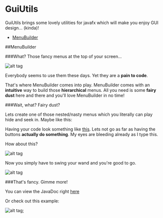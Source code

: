 # GuiUtils
GuiUtils brings some lovely utilities for javafx which will make you enjoy GUI design... (kinda)!

- [MenuBuilder](https://github.com/thamma/GuiUtils#menubuilder)

##MenuBuilder

###What?
Those fancy menus at the top of your screen...

![alt tag](http://i.imgur.com/xc014Dm.png)

Everybody seems to use them these days. Yet they are a **pain to code**.

That's where MenuBuilder comes into play. MenuBuilder comes with an **intuitive** way to build those **hierarchical** menus.
All you need is some **fairy dust** here and there and you'll love MenuBuilder in no time!

	
###Wait, what? Fairy dust?

Lets create one of those nested/nasty menus which you literally can play hide and seek in. Maybe like this:


Having your code look something like [this](http://i.imgur.com/jsYHEFJ.png). Lets not go as far as having the buttons **actually do something**. My eyes are bleeding already as I type this.

How about this?

![alt tag](http://i.imgur.com/4DK2m3R.png)

Now you simply have to swing your wand and you're good to go.

![alt tag](http://i.imgur.com/XLa8Vrg.png)

###That's fancy. Gimme more!

You can view the JavaDoc right [here](thamma.github.io/GuiUtils/doc/)

Or check out this example:

![alt tag](http://i.imgur.com/J9df6bZ.png);